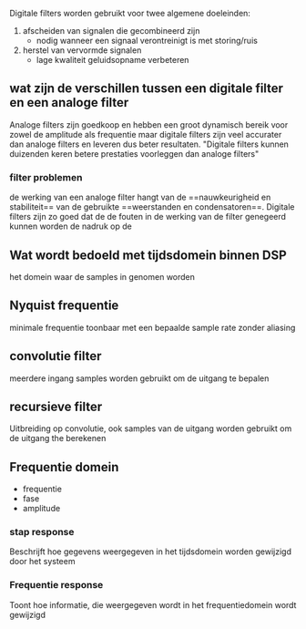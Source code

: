 Digitale filters worden gebruikt voor twee algemene doeleinden:
1. afscheiden van signalen die gecombineerd zijn
	- nodig wanneer een signaal verontreinigt is met storing/ruis
2. herstel van vervormde signalen 
	- lage kwaliteit geluidsopname verbeteren
## wat zijn de verschillen tussen een digitale filter en een analoge filter

Analoge filters zijn goedkoop en hebben een groot dynamisch bereik voor zowel de amplitude als frequentie maar digitale filters zijn veel accurater dan analoge filters en leveren dus beter resultaten.
"Digitale filters kunnen duizenden keren betere prestaties voorleggen dan analoge filters"

### filter problemen
de werking van een analoge filter hangt van de ==nauwkeurigheid en stabiliteit== van de gebruikte ==weerstanden en condensatoren==.
Digitale filters zijn zo goed dat de de fouten in de werking van de filter genegeerd kunnen worden de nadruk op de 
## Wat wordt bedoeld met tijdsdomein binnen DSP
het domein waar de samples in genomen worden

## Nyquist frequentie

minimale frequentie toonbaar met een bepaalde sample rate zonder aliasing
## convolutie filter
meerdere ingang samples worden gebruikt om de uitgang te bepalen

## recursieve filter

Uitbreiding op convolutie, ook samples van de uitgang worden gebruikt om de uitgang the berekenen

## Frequentie domein
- frequentie
- fase
- amplitude

### stap response
Beschrijft hoe gegevens weergegeven in het tijdsdomein worden
gewijzigd door het systeem

### Frequentie response
Toont hoe informatie, die weergegeven wordt in het
frequentiedomein wordt gewijzigd